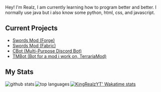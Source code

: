 Hey! I'm Realz, I am currently learning how to program better and better. I normally use java but i also know some python, html, css, and javascript. 

## Current Projects

* [Swords Mod (Forge)](https://www.github.com/KingRealzYT/SwordsModForge)
* [Swords Mod (Fabric)](https://www.github.com/KingRealzYT/SwordsModFabric)
* [CBot (Multi-Purpose Discord Bot)](https://www.github.com/KingRealzYT/CBot)
* [TMBot (Bot for a mod i work on, TerrariaMod)](https://www.github.com/KingRealzYT/TerrariaModBot)

## My Stats


<a href="https://github.com/anuraghazra/github-readme-stats">  
  <img align="left" alt="github stats" src="https://github-readme-stats.vercel.app/api?username=kingrealzyt&count_private=true&include_all_commits=true&show_icons=true&theme=algolia" />
  <img align="left" alt="top languages" src="https://github-readme-stats.vercel.app/api/top-langs/?username=kingrealzyt&layout=compact&theme=algolia" />
</a>

[![KingRealzYT' Wakatime stats](https://github-readme-stats.vercel.app/api/wakatime?username=KingRealzYT)](https://github.com/anuraghazra/github-readme-stats)
